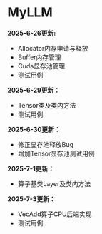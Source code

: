 # MyLLM

**2025-6-26更新:**
- Allocator内存申请与释放
- Buffer内存管理
- Cuda显存池管理
- 测试用例

**2025-6-29更新：**
- Tensor类及类内方法
- 测试用例

**2025-6-30更新：**
- 修正显存池释放Bug
- 增加Tensor显存池测试用例

**2025-7-1更新：**
- 算子基类Layer及类内方法

**2025-7-3更新：**
- VecAdd算子CPU后端实现
- 测试用例
